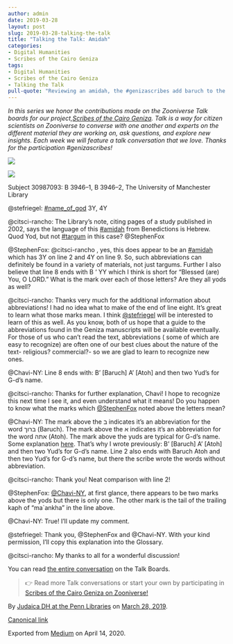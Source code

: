 ```yaml
---
author: admin
date: 2019-03-28
layout: post
slug: 2019-03-28-talking-the-talk
title: "Talking the Talk: Amidah"
categories:
- Digital Humanities
- Scribes of the Cairo Geniza
tags:
- Digital Humanities
- Scribes of the Cairo Geniza
- Talking the Talk
pull-quote: "Reviewing an amidah, the #genizascribes add baruch to the glossary & abbreviations for for G-d’s name. In this series we honor the contributions made on the Zooniverse Talk boards for our project, Scribes of the Cairo Geniza."
---
```


*In this series we honor the contributions made on the Zooniverse Talk boards for our project,*[*Scribes of the Cairo Geniza*](https://www.zooniverse.org/projects/judaicadh/scribes-of-the-cairo-geniza)*. Talk is a way for citizen scientists on Zooniverse to converse with one another and experts on the different material they are working on, ask questions, and explore new insights. Each week we will feature a talk conversation that we love. Thanks for the participation \#genizascribes!*

![](https://cdn-images-1.medium.com/max/800/0*jtRFj4cXoal18Crb.jpeg)

![](https://cdn-images-1.medium.com/max/800/0*RRis0hHhuR8PlFQq.jpeg)

Subject 30987093: B 3946–1, B 3946–2, The University of Manchester Library

@stefriegel: [\#name\_of\_god](https://www.zooniverse.org/projects/judaicadh/scribes-of-the-cairo-geniza/talk/tags/name_of_god) 3Y, 4Y

@citsci-rancho: The Library’s note, citing pages of a study published in 2002, says the language of this [\#amidah](https://www.zooniverse.org/projects/judaicadh/scribes-of-the-cairo-geniza/talk/tags/amidah) from Benedictions is Hebrew. Quod Yod, but not [\#targum](https://www.zooniverse.org/projects/judaicadh/scribes-of-the-cairo-geniza/talk/tags/targum) in this case? @StephenFox

@StephenFox: @citsci-rancho , yes, this does appear to be an [\#amidah](https://www.zooniverse.org/projects/judaicadh/scribes-of-the-cairo-geniza/talk/tags/amidah) which has 3Y on line 2 and 4Y on line 9. So, such abbreviations can definitely be found in a variety of materials, not just targums. Further I also believe that line 8 ends with B ‘ YY which I think is short for “Blessed (are) You, O LORD.” What is the mark over each of those letters? Are they all yods as well?

@citsci-rancho: Thanks very much for the additional information about abbreviations! I had no idea what to make of the end of line eight. It’s great to learn what those marks mean. I think [@stefriegel](https://www.zooniverse.org/users/stefriegel) will be interested to learn of this as well. As you know, both of us hope that a guide to the abbreviations found in the Geniza manuscripts will be available eventually. For those of us who can’t read the text, abbreviations ( some of which are easy to recognize) are often one of our best clues about the nature of the text- religious? commercial?- so we are glad to learn to recognize new ones.

@Chavi-NY: Line 8 ends with: B’ [Baruch] A’ [Atoh] and then two Yud’s for G-d’s name.

@citsci-rancho: Thanks for further explanation, Chavi! I hope to recognize this next time I see it, and even understand what it means! Do you happen to know what the marks which [@StephenFox](https://www.zooniverse.org/users/StephenFox) noted above the letters mean?

@Chavi-NY: The mark above the ב indicates it’s an abbreviation for the word ברוך (Baruch). The mark above the א indicates it’s an abbreviation for the word אתה (Atoh). The mark above the yuds are typical for G-d’s name. Some explanation [here](https://www.aish.com/atr/Two-Yuds-for-Name-of-God.html). That’s why I wrote previously: B’ [Baruch] A’ [Atoh] and then two Yud’s for G-d’s name. Line 2 also ends with Baruch Atoh and then two Yud’s for G-d’s name, but there the scribe wrote the words without abbreviation.

@citsci-rancho: Thank you! Neat comparison with line 2!

@StephenFox: [@Chavi-NY](https://www.zooniverse.org/users/Chavi-NY), at first glance, there appears to be two marks above the yods but there is only one. The other mark is the tail of the trailing kaph of “ma\`ankha” in the line above.

@Chavi-NY: True! I’ll update my comment.

@stefriegel: Thank you, @StephenFox and @Chavi-NY. With your kind permission, I’ll copy this explanation into the Glossary.

@citsci-rancho: My thanks to all for a wonderful discussion!

You can read [the entire conversation](https://www.zooniverse.org/projects/judaicadh/scribes-of-the-cairo-geniza/talk/subjects/30987093) on the Talk Boards.

> 👉 Read more Talk conversations or start your own by participating in [Scribes of the Cairo Geniza on Zooniverse!](https://www.zooniverse.org/projects/judaicadh/scribes-of-the-cairo-geniza)

By [Judaica DH at the Penn Libraries](https://medium.com/@judaicadh) on [March 28, 2019](https://medium.com/p/17adfca844ee).

[Canonical link](https://medium.com/@judaicadh/talking-the-talk-amidah-17adfca844ee)

Exported from [Medium](https://medium.com) on April 14, 2020.
